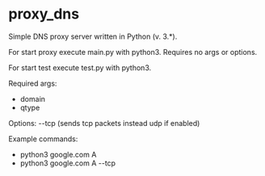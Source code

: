 # proxy_dns
Simple DNS proxy server written in Python (v. 3.*).

For start proxy execute main.py with python3.
Requires no args or options.

For start test execute test.py with python3.

Required args:
- domain
- qtype

Options:
--tcp (sends tcp packets instead udp if enabled)

Example commands:
- python3 google.com A
- python3 google.com A --tcp
